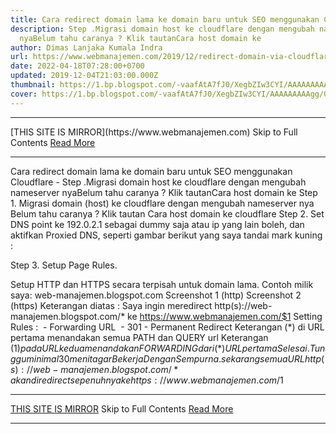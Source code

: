 ```yaml
---
title: Cara redirect domain lama ke domain baru untuk SEO menggunakan Cloudflare
description: Step .Migrasi domain host ke cloudflare dengan mengubah nameserver
  nyaBelum tahu caranya ? Klik tautanCara host domain ke
author: Dimas Lanjaka Kumala Indra
url: https://www.webmanajemen.com/2019/12/redirect-domain-via-cloudflare.html
date: 2022-04-18T07:28:00+0700
updated: 2019-12-04T21:03:00.000Z
thumbnail: https://1.bp.blogspot.com/-vaafAtA7fJ0/XegbZIw3CYI/AAAAAAAAAgg/0S7WeEzqKLg1nPSyrd1zJ-ZaVjXVORKZgCLcBGAsYHQ/s640/Screenshot_1.png
cover: https://1.bp.blogspot.com/-vaafAtA7fJ0/XegbZIw3CYI/AAAAAAAAAgg/0S7WeEzqKLg1nPSyrd1zJ-ZaVjXVORKZgCLcBGAsYHQ/s640/Screenshot_1.png
---
```


<hr/> [THIS SITE IS MIRROR](https://www.webmanajemen.com) Skip to Full Contents <a href="https://www.webmanajemen.com/2019/12/redirect-domain-via-cloudflare.html" rel="follow" class="button" id="read-more">Read More</a> <hr/> Cara redirect domain lama ke domain baru untuk SEO menggunakan Cloudflare - Step .Migrasi domain host ke cloudflare dengan mengubah nameserver nyaBelum tahu caranya ? Klik tautanCara host domain ke Step 1.
Migrasi domain (host) ke cloudflare dengan mengubah nameserver nya
Belum tahu caranya ? Klik tautan Cara host domain ke cloudflare
Step 2.
Set DNS point ke 192.0.2.1 sebagai dummy saja atau ip yang lain boleh, dan aktifkan Proxied DNS, seperti gambar berikut yang saya tandai mark kuning :

Step 3.
Setup Page Rules.

Setup HTTP dan HTTPS secara terpisah untuk domain lama. Contoh milik saya: web-manajemen.blogspot.com
    Screenshot 1 (http)     Screenshot 2 (https) 
Keterangan diatas :
Saya ingin meredirect http(s)://web-manajemen.blogspot.com/* ke https://www.webmanajemen.com/$1
Setting Rules :
 - Forwarding URL
 - 301 - Permanent Redirect
Keterangan (*) di URL pertama menandakan semua PATH dan QUERY url
Keterangan ($1) pada URL kedua menandakan FORWARDING dari (*) URL pertama
Selesai.
Tunggu minimal 30 menit agar Bekerja Dengan Sempurna.
sekarang semua URL http(s)://web-manajemen.blogspot.com/* akan di redirect sepenuhnya ke https://www.webmanajemen.com/$1 <hr/> [THIS SITE IS MIRROR](https://www.webmanajemen.com) Skip to Full Contents <a href="https://www.webmanajemen.com/2019/12/redirect-domain-via-cloudflare.html" rel="follow" class="button" id="read-more">Read More</a> <hr/>